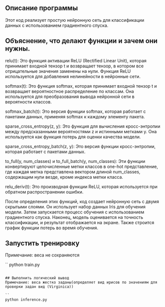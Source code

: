 ## Описание программы

Этот код реализует простую нейронную сеть для классификации данных с использованием градиентного спуска. 

## Объяснение, что делают функции и зачем они нужны.

relu(t): Это функция активации ReLU (Rectified Linear Unit), которая принимает входной тензор t и возвращает тензор,
в котором все отрицательные значения заменены на нули. Функция ReLU используется для добавления нелинейности в нейронные сети.

softmax(t): Это функция softmax, которая принимает входной тензор t и возвращает вероятностное распределение по классам.
Она используется для преобразования вывода нейронной сети в вероятности классов.

softmax_batch(t): Это версия функции softmax, которая работает с пакетами данных, применяя softmax к каждому элементу пакета.

sparse_cross_entropy(z, y): Это функция для вычисления кросс-энтропии между предсказанными вероятностями z и истинными метками y.
Она используется как функция потерь для оценки качества модели.

sparse_cross_entropy_batch(z, y): Это версия функции кросс-энтропии, которая работает с пакетами данных.

to_full(y, num_classes) и to_full_batch(y, num_classes): Эти функции конвертируют целочисленные метки классов
в one-hot представление, где каждая метка представлена вектором длиной num_classes, содержащим нули везде,
кроме индекса метки класса.

relu_deriv(t): Это производная функции ReLU, которая используется при обратном распространении ошибки.

После определения этих функций, код создает нейронную сеть с двумя скрытыми слоями. Он использует набор данных Iris для обучения модели. Затем запускается процесс обучения с использованием градиентного спуска. Наконец, модель оценивается на точность классификации, и результат отображается на экране. Также строится график функции потерь во время обучения.

## Запустить тренировку
Примечание: веса не сохраняются

``
python train.py
```

## Выполнить логический вывод
Примечание: веса жестко заданы(определяет вид ирисов по значениям для проверки задан вид (Virginica))

``
python inference.py
```